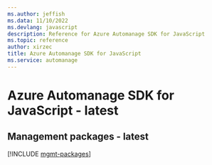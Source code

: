 ```yaml
---
ms.author: jeffish
ms.data: 11/10/2022
ms.devlang: javascript
description: Reference for Azure Automanage SDK for JavaScript
ms.topic: reference
author: xirzec
title: Azure Automanage SDK for JavaScript
ms.service: automanage
---
```

# Azure Automanage SDK for JavaScript - latest

## Management packages - latest
[!INCLUDE [mgmt-packages](automanage-mgmt-index.md)]